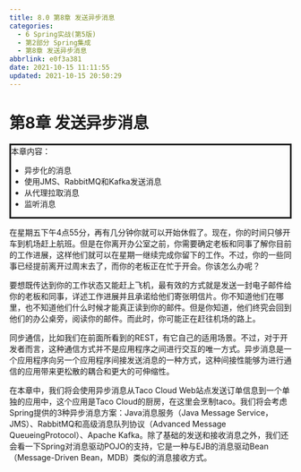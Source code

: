 ```yaml
---
title: 8.0 第8章 发送异步消息
categories:
  - 6 Spring实战(第5版)
  - 第2部分 Spring集成
  - 第8章 发送异步消息
abbrlink: e0f3a381
date: 2021-10-15 11:11:55
updated: 2021-10-15 20:50:29
---
```

# 第8章 发送异步消息

<div style="border-style:solid;">本章内容：<ul><li>异步化的消息</li><li>使用JMS、RabbitMQ和Kafka发送消息</li><li>从代理拉取消息</li><li>监听消息</li></ul></div>

在星期五下午4点55分，再有几分钟你就可以开始休假了。现在，你的时间只够开车到机场赶上航班。但是在你离开办公室之前，你需要确定老板和同事了解你目前的工作进展，这样他们就可以在星期一继续完成你留下的工作。不过，你的一些同事已经提前离开过周末去了，而你的老板正在忙于开会。你该怎么办呢？

要想既传达到你的工作状态又能赶上飞机，最有效的方式就是发送一封电子邮件给你的老板和同事，详述工作进展并且承诺给他们寄张明信片。你不知道他们在哪里，也不知道他们什么时候才能真正读到你的邮件。但是你知道，他们终究会回到他们的办公桌旁，阅读你的邮件。而此时，你可能正在赶往机场的路上。

同步通信，比如我们在前面所看到的REST，有它自己的适用场景。不过，对于开发者而言，这种通信方式并不是应用程序之间进行交互的唯一方式。异步消息是一个应用程序向另一个应用程序间接发送消息的一种方式，这种间接性能够为进行通信的应用带来更松散的耦合和更大的可伸缩性。

在本章中，我们将会使用异步消息从Taco Cloud Web站点发送订单信息到一个单独的应用中，这个应用是Taco Cloud的厨房，在这里会烹制taco。我们将会考虑Spring提供的3种异步消息方案：Java消息服务（Java Message Service，JMS）、RabbitMQ和高级消息队列协议（Advanced Message QueueingProtocol）、Apache Kafka。除了基础的发送和接收消息之外，我们还会看一下Spring对消息驱动POJO的支持，它是一种与EJB的消息驱动Bean（Message-Driven Bean，MDB）类似的消息接收方式。
